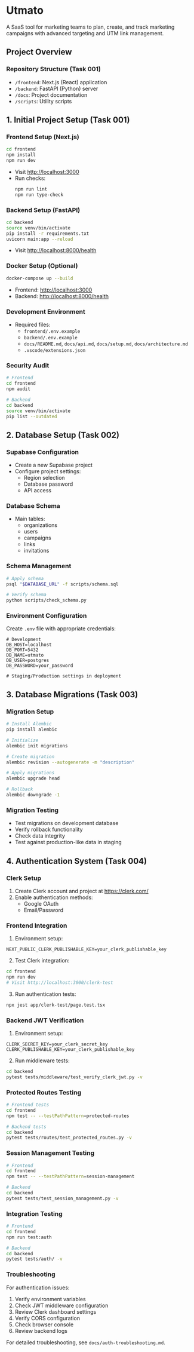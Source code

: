 # Utmato

A SaaS tool for marketing teams to plan, create, and track marketing campaigns with advanced targeting and UTM link management.

## Project Overview

### Repository Structure (Task 001)
- `/frontend`: Next.js (React) application
- `/backend`: FastAPI (Python) server
- `/docs`: Project documentation
- `/scripts`: Utility scripts

## 1. Initial Project Setup (Task 001)

### Frontend Setup (Next.js)
```sh
cd frontend
npm install
npm run dev
```
- Visit [http://localhost:3000](http://localhost:3000)
- Run checks:
  ```sh
  npm run lint
  npm run type-check
  ```

### Backend Setup (FastAPI)
```sh
cd backend
source venv/bin/activate
pip install -r requirements.txt
uvicorn main:app --reload
```
- Visit [http://localhost:8000/health](http://localhost:8000/health)

### Docker Setup (Optional)
```sh
docker-compose up --build
```
- Frontend: [http://localhost:3000](http://localhost:3000)
- Backend: [http://localhost:8000/health](http://localhost:8000/health)

### Development Environment
- Required files:
  - `frontend/.env.example`
  - `backend/.env.example`
  - `docs/README.md`, `docs/api.md`, `docs/setup.md`, `docs/architecture.md`
  - `.vscode/extensions.json`

### Security Audit
```sh
# Frontend
cd frontend
npm audit

# Backend
cd backend
source venv/bin/activate
pip list --outdated
```

## 2. Database Setup (Task 002)

### Supabase Configuration
- Create a new Supabase project
- Configure project settings:
  - Region selection
  - Database password
  - API access

### Database Schema
- Main tables:
  - organizations
  - users
  - campaigns
  - links
  - invitations

### Schema Management
```sh
# Apply schema
psql "$DATABASE_URL" -f scripts/schema.sql

# Verify schema
python scripts/check_schema.py
```

### Environment Configuration
Create `.env` file with appropriate credentials:
```env
# Development
DB_HOST=localhost
DB_PORT=5432
DB_NAME=utmato
DB_USER=postgres
DB_PASSWORD=your_password

# Staging/Production settings in deployment
```

## 3. Database Migrations (Task 003)

### Migration Setup
```sh
# Install Alembic
pip install alembic

# Initialize
alembic init migrations

# Create migration
alembic revision --autogenerate -m "description"

# Apply migrations
alembic upgrade head

# Rollback
alembic downgrade -1
```

### Migration Testing
- Test migrations on development database
- Verify rollback functionality
- Check data integrity
- Test against production-like data in staging

## 4. Authentication System (Task 004)

### Clerk Setup
1. Create Clerk account and project at https://clerk.com/
2. Enable authentication methods:
   - Google OAuth
   - Email/Password

### Frontend Integration
1. Environment setup:
```env
NEXT_PUBLIC_CLERK_PUBLISHABLE_KEY=your_clerk_publishable_key
```

2. Test Clerk integration:
```sh
cd frontend
npm run dev
# Visit http://localhost:3000/clerk-test
```

3. Run authentication tests:
```sh
npx jest app/clerk-test/page.test.tsx
```

### Backend JWT Verification
1. Environment setup:
```env
CLERK_SECRET_KEY=your_clerk_secret_key
CLERK_PUBLISHABLE_KEY=your_clerk_publishable_key
```

2. Run middleware tests:
```sh
cd backend
pytest tests/middleware/test_verify_clerk_jwt.py -v
```

### Protected Routes Testing
```sh
# Frontend tests
cd frontend
npm test -- --testPathPattern=protected-routes

# Backend tests
cd backend
pytest tests/routes/test_protected_routes.py -v
```

### Session Management Testing
```sh
# Frontend
cd frontend
npm test -- --testPathPattern=session-management

# Backend
cd backend
pytest tests/test_session_management.py -v
```

### Integration Testing
```sh
# Frontend
cd frontend
npm run test:auth

# Backend
cd backend
pytest tests/auth/ -v
```

### Troubleshooting
For authentication issues:
1. Verify environment variables
2. Check JWT middleware configuration
3. Review Clerk dashboard settings
4. Verify CORS configuration
5. Check browser console
6. Review backend logs

For detailed troubleshooting, see `docs/auth-troubleshooting.md`. 